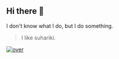 ## Hi there 👋
I don't know what I do, but I do something.

> I like suhariki.

[![over](https://github.com/user-attachments/assets/e72d3137-8ee5-47dc-b050-31955cc82b8c)](https://github.com/overkid)
